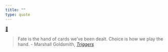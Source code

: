 ```yaml
---
title: ""
type: quote
---
```

[💬](moc/quotes.md)


> Fate is the hand of cards we’ve been dealt. Choice is how we play the hand. - Marshall Goldsmith, *[Triggers](books/Triggers.md)*